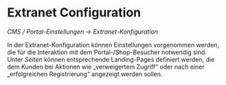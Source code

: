 # Extranet Configuration

*CMS / Portal-Einstellungen → Extranet-Konfiguration*

In der Extranet-Konfiguration können Einstellungen vorgenommen werden, die für die Interaktion mit dem Portal-/Shop-Besucher notwendig sind. Unter *Seiten* können entsprechende Landing-Pages definiert werden, die dem Kunden bei Aktionen wie „verweigertem Zugriff“ oder nach einer „erfolgreichen Registrierung“ angezeigt werden sollen.